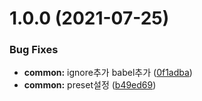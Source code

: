 # 1.0.0 (2021-07-25)


### Bug Fixes

* **common:** ignore추가 babel추가 ([0f1adba](https://github.com/julong1988/babel-presets-jl/commit/0f1adba6b319c19ef790235690f11d51c54fd1c8))
* **common:** preset설정 ([b49ed69](https://github.com/julong1988/babel-presets-jl/commit/b49ed693bd9f9db085e3c6429166676edabf0976))
